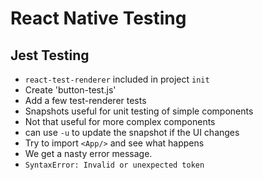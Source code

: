 # React Native Testing

## Jest Testing

- `react-test-renderer` included in project `init`
- Create  'button-test.js'
- Add a few test-renderer tests
- Snapshots useful for unit testing of simple components
- Not that useful for more complex components
- can use `-u` to update the snapshot if the UI changes
- Try to import `<App/>` and see what happens
- We get a  nasty error message.
-  `SyntaxError: Invalid or unexpected token`